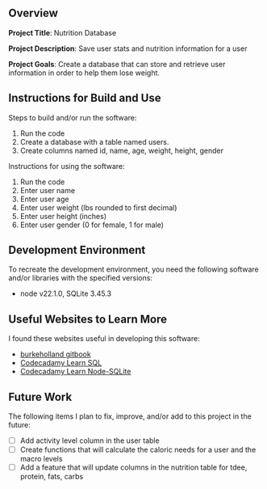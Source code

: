 ## Overview

**Project Title**: Nutrition Database

**Project Description**: Save user stats and nutrition information for a user

**Project Goals**: Create a database that can store and retrieve user information in order to help them lose weight.

## Instructions for Build and Use

Steps to build and/or run the software:

1. Run the code
2. Create a database with a table named users.
3. Create columns named id, name, age, weight, height, gender

Instructions for using the software:

1. Run the code
2. Enter user name
3. Enter user age
4. Enter user weight (lbs rounded to first decimal)
5. Enter user height (inches)
6. Enter user gender (0 for female, 1 for male)

## Development Environment 

To recreate the development environment, you need the following software and/or libraries with the specified versions:

* node v22.1.0, SQLite 3.45.3

## Useful Websites to Learn More

I found these websites useful in developing this software:

* [burkeholland gitbook](https://burkeholland.gitbook.io/vs-code-can-do-that/exercise-7-working-with-data/working-with-sqlite)
* [Codecadamy Learn SQL](https://www.codecademy.com/enrolled/courses/learn-sql)
* [Codecadamy Learn Node-SQLite](https://www.codecademy.com/enrolled/courses/learn-node-sqlite)


## Future Work

The following items I plan to fix, improve, and/or add to this project in the future:

* [ ] Add activity level column in the user table
* [ ] Create functions that will calculate the caloric needs for a user and the macro levels
* [ ] Add a feature that will update columns in the nutrition table for tdee, protein, fats, carbs